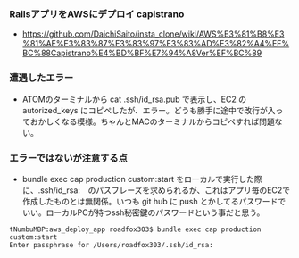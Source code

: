 ### RailsアプリをAWSにデプロイ capistrano
- https://github.com/DaichiSaito/insta_clone/wiki/AWS%E3%81%B8%E3%81%AE%E3%83%87%E3%83%97%E3%83%AD%E3%82%A4%EF%BC%88Capistrano%E4%BD%BF%E7%94%A8Ver%EF%BC%89


### 遭遇したエラー
- ATOMのターミナルから cat .ssh/id_rsa.pub で表示し、EC2 の autorized_keys にコピペしたが、エラー。どうも勝手に途中で改行が入っておかしくなる模様。ちゃんとMACのターミナルからコピペすれば問題ない。


### エラーではないが注意する点
- bundle exec cap production custom:start をローカルで実行した際に、.ssh/id_rsa:　のパスフレーズを求められるが、これはアプリ毎のEC2で作成したものとは無関係。いつも git hub に push とかしてるパスワードでいい。ローカルPCが持つssh秘密鍵のパスワードという事だと思う。
```
tNumbuMBP:aws_deploy_app roadfox303$ bundle exec cap production custom:start
Enter passphrase for /Users/roadfox303/.ssh/id_rsa:
```
